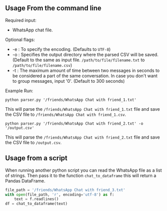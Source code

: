 ## Usage From the command line
Required input:

- WhatsApp chat file. 

Optional flags:

- -e : To specify the encoding. (Defaults to `UTF-8`)
- -o : Specifies the output directory where the parsed CSV will be saved. (Default to the same as input file. `/path/to/file/filename.txt` to `/path/to/file/filename.csv`)  
- -t : The maximum amount of time between two messages in seconds to be considered a part of the same conversation. In case you don't want to group messages, input '0'. (Default to 300 seconds)

Example Run: 

```
python parser.py '/friends/WhatsApp Chat with friend_1.txt' 
```

This will parse the `/friends/WhatsApp Chat with friend_1.txt` file and save the CSV file to `/friends/WhatsApp Chat with friend_1.csv`.

```
python parser.py '/friends/WhatsApp Chat with friend_2.txt' -o '/output.csv'  
```

This will parse the `/friends/WhatsApp Chat with friend_2.txt` file and save the CSV file to `/output.csv`.


## Usage from a script

When running another python script you can read the WhatsApp file as a list of strings. Then pass it to the function `chat_to_dataframe` this will return a Pandas DataFrame.

```python
file_path = '/friends/WhatsApp Chat with friend_3.txt'
with open(file_path, 'r', encoding='utf-8') as f:
    text = f.readlines()  
df = chat_to_dataframe(text)
```


